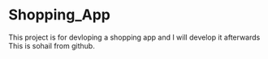 # Shopping_App
This project is for devloping a shopping app and I will develop it afterwards
This is sohail from github.
